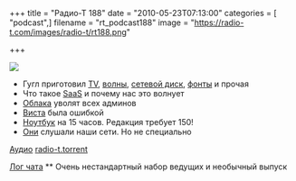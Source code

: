 +++
title = "Радио-Т 188"
date = "2010-05-23T07:13:00"
categories = [ "podcast",]
filename = "rt_podcast188"
image = "https://radio-t.com/images/radio-t/rt188.png"

+++

![](https://radio-t.com/images/radio-t/rt188.png)

- Гугл приготовил [TV](http://mashable.com/2010/05/20/google-tv-facts/), [волны](http://internetno.net/2010/05/20/google-wave-open/), [сетевой диск](http://habrahabr.ru/blogs/google/94022/), [фонты](http://mashable.com/2010/05/19/google-font-api/) и прочая
- Что такое [SaaS](http://cnews.ru/news/top/index.shtml?2010/05/13/390880) и почему нас это волнует
- [Облака](http://net.compulenta.ru/531841/) уволят всех админов
- [Виста](http://business.compulenta.ru/532078/) была ошибкой
- [Ноутбук](http://www.engadget.com/2010/05/21/msi-rolls-out-wind-u160dx-netbook-with-15-hour-battery/) на 15 часов. Редакция требует 150!
- [Они](http://www.bbc.co.uk/russian/science/2010/05/100514_google_wifi.shtml) слушали наши сети. Но не специально

[Аудио](https://archive.rucast.net/radio-t/media/rt_podcast188.mp3)
[radio-t.torrent](http://www.radio-t.com/torrents/rt_podcast188.mp3.torrent)

[Лог чата](http://chat.radio-t.com/logs/radio-t-188.html)
** Очень нестандартный набор ведущих и необычный выпуск
<audio src="https://archive.rucast.net/radio-t/media/rt_podcast188.mp3" preload="none"></audio>
